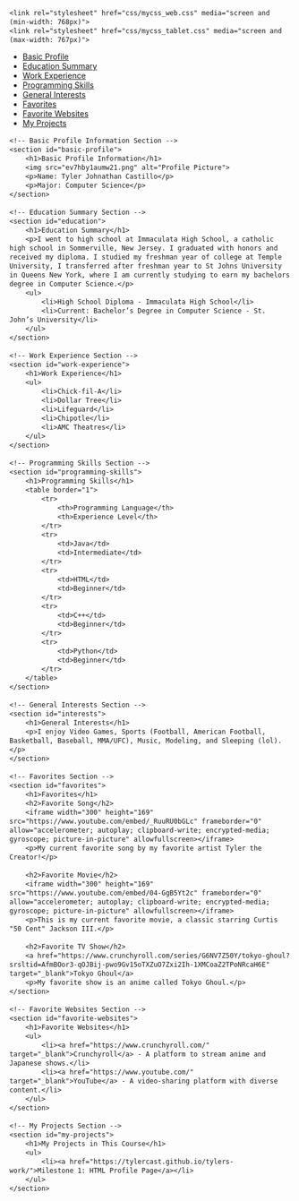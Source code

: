 <!DOCTYPE html>
<html lang="en">
<head>
    <meta charset="UTF-8">
    <meta name="viewport" content="width=device-width, initial-scale=1.0">
    <title>Tyler Castillo</title>
    
    <link rel="stylesheet" href="css/mycss_web.css" media="screen and (min-width: 768px)">
    <link rel="stylesheet" href="css/mycss_tablet.css" media="screen and (max-width: 767px)">
</head>
<body>
    <!-- Menu Section -->
    <nav>
        <ul>
            <li><a href="#basic-profile">Basic Profile</a></li>
            <li><a href="#education">Education Summary</a></li>
            <li><a href="#work-experience">Work Experience</a></li>
            <li><a href="#programming-skills">Programming Skills</a></li>
            <li><a href="#interests">General Interests</a></li>
            <li><a href="#favorites">Favorites</a></li>
            <li><a href="#favorite-websites">Favorite Websites</a></li>
            <li><a href="#my-projects">My Projects</a></li>
        </ul>
    </nav>

    <!-- Basic Profile Information Section -->
    <section id="basic-profile">
        <h1>Basic Profile Information</h1>
        <img src="ev7hby1aumw21.png" alt="Profile Picture">
        <p>Name: Tyler Johnathan Castillo</p>
        <p>Major: Computer Science</p>
    </section>

    <!-- Education Summary Section -->
    <section id="education">
        <h1>Education Summary</h1>
        <p>I went to high school at Immaculata High School, a catholic high school in Sommerville, New Jersey. I graduated with honors and received my diploma. I studied my freshman year of college at Temple University, I transferred after freshman year to St Johns University in Queens New York, where I am currently studying to earn my bachelors degree in Computer Science.</p>
        <ul>
            <li>High School Diploma - Immaculata High School</li>
            <li>Current: Bachelor’s Degree in Computer Science - St. John’s University</li>
        </ul>
    </section>

    <!-- Work Experience Section -->
    <section id="work-experience">
        <h1>Work Experience</h1>
        <ul>
            <li>Chick-fil-A</li>
            <li>Dollar Tree</li>
            <li>Lifeguard</li>
            <li>Chipotle</li>
            <li>AMC Theatres</li>
        </ul>
    </section>

    <!-- Programming Skills Section -->
    <section id="programming-skills">
        <h1>Programming Skills</h1>
        <table border="1">
            <tr>
                <th>Programming Language</th>
                <th>Experience Level</th>
            </tr>
            <tr>
                <td>Java</td>
                <td>Intermediate</td>
            </tr>
            <tr>
                <td>HTML</td>
                <td>Beginner</td>
            </tr>
            <tr>
                <td>C++</td>
                <td>Beginner</td>
            </tr>
            <tr>
                <td>Python</td>
                <td>Beginner</td>
            </tr>
        </table>
    </section>

    <!-- General Interests Section -->
    <section id="interests">
        <h1>General Interests</h1>
        <p>I enjoy Video Games, Sports (Football, American Football, Basketball, Baseball, MMA/UFC), Music, Modeling, and Sleeping (lol).</p>
    </section>

    <!-- Favorites Section -->
    <section id="favorites">
        <h1>Favorites</h1>
        <h2>Favorite Song</h2>
        <iframe width="300" height="169" src="https://www.youtube.com/embed/_RuuRU0bGLc" frameborder="0" allow="accelerometer; autoplay; clipboard-write; encrypted-media; gyroscope; picture-in-picture" allowfullscreen></iframe>
        <p>My current favorite song by my favorite artist Tyler the Creator!</p>

        <h2>Favorite Movie</h2>
        <iframe width="300" height="169" src="https://www.youtube.com/embed/04-GgB5Yt2c" frameborder="0" allow="accelerometer; autoplay; clipboard-write; encrypted-media; gyroscope; picture-in-picture" allowfullscreen></iframe>
        <p>This is my current favorite movie, a classic starring Curtis "50 Cent" Jackson III.</p>

        <h2>Favorite TV Show</h2>
        <a href="https://www.crunchyroll.com/series/G6NV7Z50Y/tokyo-ghoul?srsltid=AfmBOor3-qOJBij-pwo9Gv15oTXZuO7Zxi2Ih-1XMCoaZ2TPoNRcaH6E" target="_blank">Tokyo Ghoul</a>
        <p>My favorite show is an anime called Tokyo Ghoul.</p>
    </section>

    <!-- Favorite Websites Section -->
    <section id="favorite-websites">
        <h1>Favorite Websites</h1>
        <ul>
            <li><a href="https://www.crunchyroll.com/" target="_blank">Crunchyroll</a> - A platform to stream anime and Japanese shows.</li>
            <li><a href="https://www.youtube.com/" target="_blank">YouTube</a> - A video-sharing platform with diverse content.</li>
        </ul>
    </section>

    <!-- My Projects Section -->
    <section id="my-projects">
        <h1>My Projects in This Course</h1>
        <ul>
            <li><a href="https://tylercast.github.io/tylers-work/">Milestone 1: HTML Profile Page</a></li>
        </ul>
    </section>
</body>
</html>
